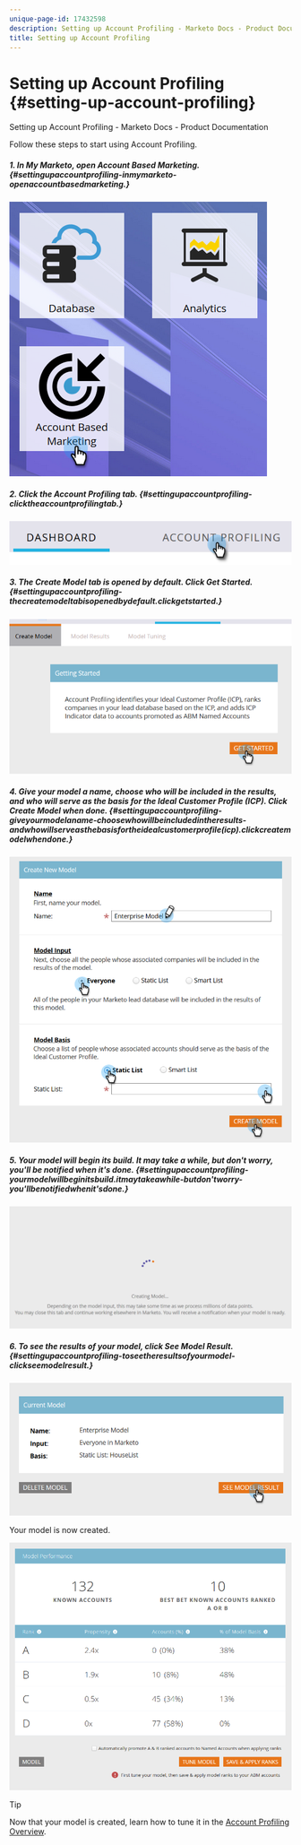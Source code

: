 ```yaml
---
unique-page-id: 17432598
description: Setting up Account Profiling - Marketo Docs - Product Documentation
title: Setting up Account Profiling
---
```


# Setting up Account Profiling {#setting-up-account-profiling}

Setting up Account Profiling - Marketo Docs - Product Documentation

Follow these steps to start using Account Profiling.

##### 1. In My Marketo, open Account Based Marketing. {#settingupaccountprofiling-inmymarketo-openaccountbasedmarketing.}

![](assets/one.png)

##### 2. Click the Account Profiling tab. {#settingupaccountprofiling-clicktheaccountprofilingtab.}

![](assets/two.png)

##### 3. The Create Model tab is opened by default. Click Get Started. {#settingupaccountprofiling-thecreatemodeltabisopenedbydefault.clickgetstarted.}

![](assets/three.png)

##### 4. Give your model a name, choose who will be included in the results, and who will serve as the basis for the Ideal Customer Profile (ICP). Click Create Model when done. {#settingupaccountprofiling-giveyourmodelaname-choosewhowillbeincludedintheresults-andwhowillserveasthebasisfortheidealcustomerprofile(icp).clickcreatemodelwhendone.}

![](assets/four.png)

##### 5. Your model will begin its build. It may take a while, but don't worry, you'll be notified when it's done. {#settingupaccountprofiling-yourmodelwillbeginitsbuild.itmaytakeawhile-butdon'tworry-you'llbenotifiedwhenit'sdone.}

![](assets/five.png)

##### 6. To see the results of your model, click See Model Result. {#settingupaccountprofiling-toseetheresultsofyourmodel-clickseemodelresult.}

![](assets/six.png)

Your model is now created.

![](assets/seven.png)

>[!TIP]
>
>Now that your model is created, learn how to tune it in the [Account Profiling Overview](http://docs.marketo.com/x/NIDv).

